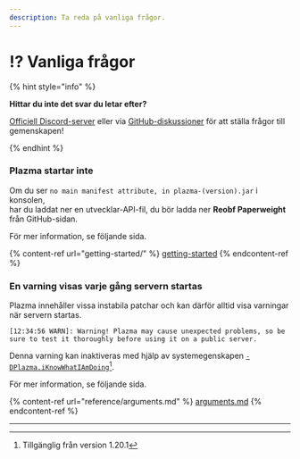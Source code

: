```yaml
---
description: Ta reda på vanliga frågor.
---
```


# ⁉️ Vanliga frågor

{% hint style="info" %}

**Hittar du inte det svar du letar efter?**

[Officiell Discord-server](https://discord.gg/MmfC52K8A8) eller via [GitHub-diskussioner](https://github.com/PlazmaMC/PlazmaBukkit/discussions) för att ställa frågor till gemenskapen!

{% endhint %}

### Plazma startar inte

Om du ser `no main manifest attribute, in plazma-(version).jar` i konsolen,\
har du laddat ner en utvecklar-API-fil, du bör ladda ner **Reobf Paperweight** från GitHub-sidan.

För mer information, se följande sida.

{% content-ref url="getting-started/" %}
[getting-started](getting-started#id-2)
{% endcontent-ref %}

### En varning visas varje gång servern startas

Plazma innehåller vissa instabila patchar och kan därför alltid visa varningar när servern startas.

```log
[12:34:56 WARN]: Warning! Plazma may cause unexpected problems, so be sure to test it thoroughly before using it on a public server.
```

Denna varning kan inaktiveras med hjälp av systemegenskapen [`-DPlazma.iKnowWhatIAmDoing`](#user-content-fn-1)[^1].

För mer information, se följande sida.

{% content-ref url="reference/arguments.md" %}
[arguments.md](reference/arguments.md#plazma.iknowwhatiamdoing)
{% endcontent-ref %}

***

[^1]: Tillgänglig från version 1.20.1

